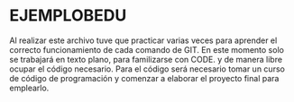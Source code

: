 # EJEMPLOBEDU
Al realizar este archivo tuve que practicar varias veces para aprender el correcto funcionamiento de cada comando de GIT.
En este momento solo se trabajará en texto plano, para familizarse con CODE. y de manera libre ocupar el código necesario.
Para el código será necesario tomar un curso de código de programación y comenzar a elaborar el proyecto final para emplearlo.
